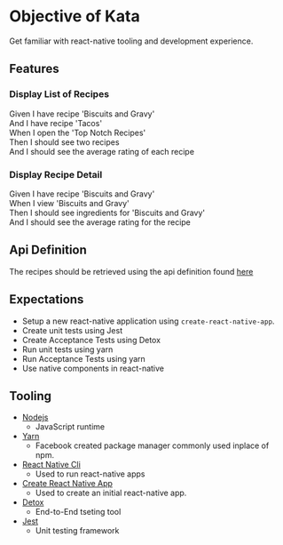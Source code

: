 # Objective of Kata

Get familiar with react-native tooling and development experience.

## Features

### Display List of Recipes

Given I have recipe 'Biscuits and Gravy'  
And I have recipe 'Tacos'  
When I open the 'Top Notch Recipes'  
Then I should see two recipes  
And I should see the average rating of each recipe

### Display Recipe Detail

Given I have recipe 'Biscuits and Gravy'  
When I view 'Biscuits and Gravy'  
Then I should see ingredients for 'Biscuits and Gravy'  
And I should see the average rating for the recipe

## Api Definition

The recipes should be retrieved using the api definition found [here](./api.json)

## Expectations

* Setup a new react-native application using `create-react-native-app`. 
* Create unit tests using Jest
* Create Acceptance Tests using Detox
* Run unit tests using yarn
* Run Acceptance Tests using yarn
* Use native components in react-native

## Tooling

* [Nodejs](https://nodejs.org/en/)
  * JavaScript runtime
* [Yarn](https://yarnpkg.com/en/)
  * Facebook created package manager commonly used inplace of npm.
* [React Native Cli](https://www.npmjs.com/package/react-native-cli)
  * Used to run react-native apps
* [Create React Native App](https://github.com/react-community/create-react-native-app)
  * Used to create an initial react-native app.
* [Detox](https://github.com/wix/detox)
  * End-to-End tseting tool
* [Jest](https://facebook.github.io/jest/)
  * Unit testing framework
